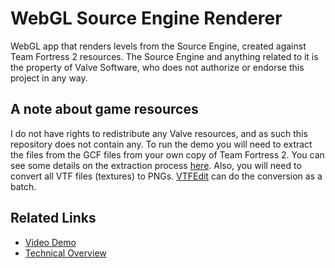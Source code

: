 WebGL Source Engine Renderer
=======================

WebGL app that renders levels from the Source Engine, created against Team Fortress 2 resources. 
The Source Engine and anything related to it is the property of Valve Software, who does not 
authorize or endorse this project in any way.

A note about game resources
---------------------------

I do not have rights to redistribute any Valve resources, and as such this repository does not 
contain any. To run the demo you will need to extract the files from the GCF files from your own 
copy of Team Fortress 2. You can see some details on the extraction process 
[here](http://developer.valvesoftware.com/wiki/GCFScape). Also, you will need to convert all VTF
files (textures) to PNGs. [VTFEdit](http://nemesis.thewavelength.net/index.php?c=178#p178) can
do the conversion as a batch.

Related Links
-------------

* [Video Demo](http://www.youtube.com/watch?v=DQrC5YLKFUY)
* [Technical Overview](http://blog.tojicode.com/2011/09/source-engine-in-webgl-tech-talk.html)